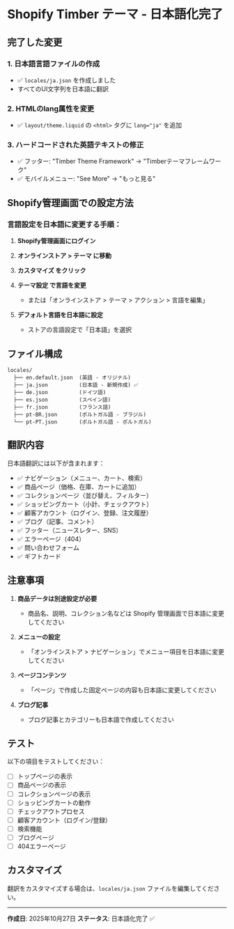 # Shopify Timber テーマ - 日本語化完了

## 完了した変更

### 1. 日本語言語ファイルの作成
- ✅ `locales/ja.json` を作成しました
- すべてのUI文字列を日本語に翻訳

### 2. HTMLのlang属性を変更
- ✅ `layout/theme.liquid` の `<html>` タグに `lang="ja"` を追加

### 3. ハードコードされた英語テキストの修正
- ✅ フッター: "Timber Theme Framework" → "Timberテーマフレームワーク"
- ✅ モバイルメニュー: "See More" → "もっと見る"

## Shopify管理画面での設定方法

### 言語設定を日本語に変更する手順：

1. **Shopify管理画面にログイン**

2. **オンラインストア > テーマ に移動**

3. **カスタマイズ をクリック**

4. **テーマ設定 で言語を変更**
   - または「オンラインストア > テーマ > アクション > 言語を編集」

5. **デフォルト言語を日本語に設定**
   - ストアの言語設定で「日本語」を選択

## ファイル構成

```
locales/
  ├── en.default.json  (英語 - オリジナル)
  ├── ja.json          (日本語 - 新規作成) ✅
  ├── de.json          (ドイツ語)
  ├── es.json          (スペイン語)
  ├── fr.json          (フランス語)
  ├── pt-BR.json       (ポルトガル語 - ブラジル)
  └── pt-PT.json       (ポルトガル語 - ポルトガル)
```

## 翻訳内容

日本語翻訳には以下が含まれます：

- ✅ ナビゲーション（メニュー、カート、検索）
- ✅ 商品ページ（価格、在庫、カートに追加）
- ✅ コレクションページ（並び替え、フィルター）
- ✅ ショッピングカート（小計、チェックアウト）
- ✅ 顧客アカウント（ログイン、登録、注文履歴）
- ✅ ブログ（記事、コメント）
- ✅ フッター（ニュースレター、SNS）
- ✅ エラーページ（404）
- ✅ 問い合わせフォーム
- ✅ ギフトカード

## 注意事項

1. **商品データは別途設定が必要**
   - 商品名、説明、コレクション名などは Shopify 管理画面で日本語に変更してください

2. **メニューの設定**
   - 「オンラインストア > ナビゲーション」でメニュー項目を日本語に変更してください

3. **ページコンテンツ**
   - 「ページ」で作成した固定ページの内容も日本語に変更してください

4. **ブログ記事**
   - ブログ記事とカテゴリーも日本語で作成してください

## テスト

以下の項目をテストしてください：

- [ ] トップページの表示
- [ ] 商品ページの表示
- [ ] コレクションページの表示
- [ ] ショッピングカートの動作
- [ ] チェックアウトプロセス
- [ ] 顧客アカウント（ログイン/登録）
- [ ] 検索機能
- [ ] ブログページ
- [ ] 404エラーページ

## カスタマイズ

翻訳をカスタマイズする場合は、`locales/ja.json` ファイルを編集してください。

---

**作成日**: 2025年10月27日
**ステータス**: 日本語化完了 ✅
